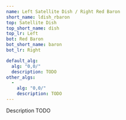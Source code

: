 ```yaml
---
name: Left Satellite Dish / Right Red Baron
short_name: ldish_rbaron
top: Satellite Dish
top_short_name: dish
top_lr: Left
bot: Red Baron
bot_short_name: baron
bot_lr: Right

default_alg:
  alg: "0,0/"
  description: TODO
other_algs:
  -
    alg: "0,0/"
    description: TODO
---
```


Description TODO

